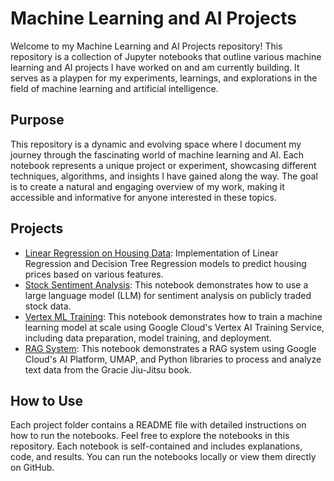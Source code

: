 # Machine Learning and AI Projects

Welcome to my Machine Learning and AI Projects repository! This repository is a collection of Jupyter notebooks that outline various machine learning and AI projects I have worked on and am currently building. It serves as a playpen for my experiments, learnings, and explorations in the field of machine learning and artificial intelligence.

## Purpose

This repository is a dynamic and evolving space where I document my journey through the fascinating world of machine learning and AI. Each notebook represents a unique project or experiment, showcasing different techniques, algorithms, and insights I have gained along the way. The goal is to create a natural and engaging overview of my work, making it accessible and informative for anyone interested in these topics.

## Projects

- [Linear Regression on Housing Data](ML_LinearRegression/README.md): Implementation of Linear Regression and Decision Tree Regression models to predict housing prices based on various features.
- [Stock Sentiment Analysis](Stock_Sentiment_Analysis/README.md): This notebook demonstrates how to use a large language model (LLM) for sentiment analysis on publicly traded stock data.
- [Vertex ML Training](Vertex_ML_Training): This notebook demonstrates how to train a machine learning model at scale using Google Cloud's Vertex AI Training Service, including data preparation, model training, and deployment.
- [RAG System](RAG_SYSTEM): This notebook demonstrates a RAG system using Google Cloud's AI Platform, UMAP, and Python libraries to process and analyze text data from the Gracie Jiu-Jitsu book.

## How to Use

Each project folder contains a README file with detailed instructions on how to run the notebooks. Feel free to explore the notebooks in this repository. Each notebook is self-contained and includes explanations, code, and results. You can run the notebooks locally or view them directly on GitHub.
